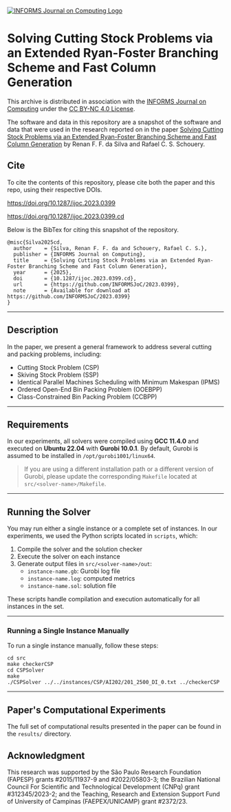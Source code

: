 [![INFORMS Journal on Computing Logo](https://INFORMSJoC.github.io/logos/INFORMS_Journal_on_Computing_Header.jpg)](https://pubsonline.informs.org/journal/ijoc)

# Solving Cutting Stock Problems via an Extended Ryan-Foster Branching Scheme and Fast Column Generation

This archive is distributed in association with the [INFORMS Journal on
Computing](https://pubsonline.informs.org/journal/ijoc) under the [CC BY-NC 4.0 License](LICENSE).

The software and data in this repository are a snapshot of the software and data
that were used in the research reported on in the paper
[Solving Cutting Stock Problems via an Extended Ryan-Foster Branching Scheme and Fast Column Generation](https://doi.org/10.1287/ijoc.2023.0399) by Renan F. F. da Silva and Rafael C. S. Schouery.


## Cite

To cite the contents of this repository, please cite both the paper and this repo, using their respective DOIs.

https://doi.org/10.1287/ijoc.2023.0399

https://doi.org/10.1287/ijoc.2023.0399.cd

Below is the BibTex for citing this snapshot of the repository.

```
@misc{Silva2025cd,
  author    = {Silva, Renan F. F. da and Schouery, Rafael C. S.},
  publisher = {INFORMS Journal on Computing},
  title     = {Solving Cutting Stock Problems via an Extended Ryan-Foster Branching Scheme and Fast Column Generation},
  year      = {2025},
  doi       = {10.1287/ijoc.2023.0399.cd},
  url       = {https://github.com/INFORMSJoC/2023.0399},
  note      = {Available for download at https://github.com/INFORMSJoC/2023.0399}
}
```

---

## Description

In the paper, we present a general framework to address several cutting and packing problems, including:

- Cutting Stock Problem (CSP)
- Skiving Stock Problem (SSP)
- Identical Parallel Machines Scheduling with Minimum Makespan (IPMS)
- Ordered Open-End Bin Packing Problem (OOEBPP)
- Class-Constrained Bin Packing Problem (CCBPP)

---

## Requirements

In our experiments, all solvers were compiled using **GCC 11.4.0** and executed on **Ubuntu 22.04** with **Gurobi 10.0.1**.
By default, Gurobi is assumed to be installed in `/opt/gurobi1001/linux64`.

> If you are using a different installation path or a different version of Gurobi, please update the corresponding `Makefile` located at `src/<solver-name>/Makefile`.

---

## Running the Solver

You may run either a single instance or a complete set of instances. In our experiments, we used the Python scripts located in `scripts`, which:

1. Compile the solver and the solution checker
2. Execute the solver on each instance
3. Generate output files in `src/<solver-name>/out`:
   - `instance-name.gb`: Gurobi log file
   - `instance-name.log`: computed metrics
   - `instance-name.sol`: solution file

These scripts handle compilation and execution automatically for all instances in the set.

---

### Running a Single Instance Manually

To run a single instance manually, follow these steps:

```
cd src
make checkerCSP
cd CSPSolver
make
./CSPSolver ../../instances/CSP/AI202/201_2500_DI_0.txt ../checkerCSP
```

---

## Paper's Computational Experiments

The full set of computational results presented in the paper can be found in the `results/` directory.

## Acknowledgment

This research was supported by the São Paulo Research Foundation (FAPESP) grants #2015/11937-9 and #2022/05803-3;
the Brazilian National Council For Scientific and Technological Development (CNPq) grant #312345/2023-2;
and the Teaching, Research and Extension Support Fund of University of Campinas (FAEPEX/UNICAMP) grant #2372/23.
